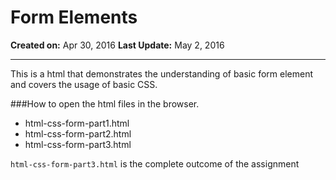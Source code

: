 # Form Elements
**Created on:** Apr 30, 2016
**Last Update:** May 2, 2016

---
This is a html that demonstrates the understanding of basic form element and covers the usage of basic CSS.

###How to
open the html files in the browser.
- html-css-form-part1.html
- html-css-form-part2.html
- html-css-form-part3.html

`html-css-form-part3.html` is the complete outcome of the assignment

